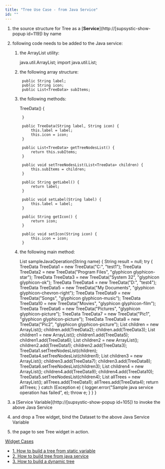 ```yaml
---
title: "Tree Use Case - from Java Service"
id: ""
---
```


1. the source structure for Tree as a [**Service**](http://[supsystic-show-popup id=119]) by name
2. following code needs to be added to the Java service:
    1. the ArrayList utility:
        
         java.util.ArrayList;
        import java.util.List;
        
    2. the following array structure:
        
            public String label;
            public String icon;
            public List<TreeData> subItems;
        
    3. the following methods:
        
         TreeData() {
        
            }
        
            public TreeData(String label, String icon) {
                this.label = label;
                this.icon = icon;
            }
        
            public List<TreeData> getTreeNodesList() {
                return this.subItems;
            }
        
            public void setTreeNodesList(List<TreeData> children) {
                this.subItems = children;
            }
        
            public String getLabel() {
                return label;
            }
        
            public void setLabel(String label) {
                this.label = label;
            }
        
            public String getIcon() {
                return icon;
            }
        
            public void setIcon(String icon) {
                this.icon = icon;
            }
        
    4. the following main method:
        
         List<TreeData> sampleJavaOperation(String name) {
                String result = null;
                try {
                    TreeData TreeData1 = new TreeData("C:", "test1");
                    TreeData TreeData2 = new TreeData("Program Files", "glyphicon glyphicon-star");
                    TreeData TreeData3 = new TreeData("System 32", "glyphicon glyphicon-ok");
                    TreeData TreeData4 = new TreeData("D:", "test4");
                    TreeData TreeData5 = new TreeData("My Documents", "glyphicon glyphicon-chevron-right");
                    TreeData TreeData9 = new TreeData("Songs", "glyphicon glyphicon-music");
                    TreeData TreeData10 = new TreeData("Movies", "glyphicon glyphicon-film");
                    TreeData TreeData6 = new TreeData("Pictures", "glyphicon glyphicon-picture");
                    TreeData TreeData7 = new TreeData("Pic1", "glyphicon glyphicon-picture");
                    TreeData TreeData8 = new TreeData("Pic2", "glyphicon glyphicon-picture");
                    List<TreeData> children = new ArrayList();
                    children.add(TreeData2);
                    children.add(TreeData3);
                    List<TreeData> children1 = new ArrayList();
                    children1.add(TreeData5);
                    children1.add(TreeData6);
                    List<TreeData> children2 = new ArrayList();
                    children2.add(TreeData1);
                    children2.add(TreeData3);
                    TreeData1.setTreeNodesList(children);
                    TreeData4.setTreeNodesList(children1);
                    List<TreeData> children3 = new ArrayList();
                    children3.add(TreeData7);
                    children3.add(TreeData8);
                    TreeData6.setTreeNodesList(children3);
                    List<TreeData> children4 = new ArrayList();
                    children4.add(TreeData9);
                    children4.add(TreeData10);
                    TreeData5.setTreeNodesList(children4);
                    List<TreeData> allTrees = new ArrayList();
                    allTrees.add(TreeData1);
                    allTrees.add(TreeData4);
                    return allTrees;
                } catch (Exception e) {
                    logger.error("Sample java service operation has failed", e);
                    throw e;
                }
            }
        }
        
3. a [Service Variable](http://[supsystic-show-popup id=105]) to invoke the above Java Service
4. and drop a Tree widget, bind the Dataset to the above Java Service Variable
5. the page to see Tree widget in action.

[Widget Cases](/learn/app-development/widgets/basic/tree/)

- [1\. How to build a tree from static variable](/learn/how-tos/tree-use-case-static-variable/)
- [2\. How to build tree from java service](/learn/how-tos/tree-use-case-java-service/)
- [3\. How to build a dynamic tree](/learn/how-tos/tree-use-case-dynamic-tree/)
